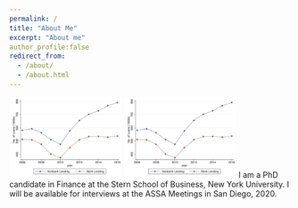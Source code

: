 ```yaml
---
permalink: /
title: "About Me"
excerpt: "About me"
author_profile:false
redirect_from: 
  - /about/
  - /about.html
---
```



<!-- <div style="float:left"><img src="/images/Figure1_agg_plot.png" width="50%" height="50%" ></div>
<div style="float:right">I am a PhD candidate in Finance at the Stern School of Business, New York University.</div>
<div style="clear:both"/> -->
  

<p float="left">
  <img src="/images/Figure1_agg_plot.png" width="40%" height="50%">
  <img src="/images/Figure1_agg_plot.png" width="40%" height="50%">
  I am a PhD candidate in Finance at the Stern School of Business, New York University. I will be available for interviews at the ASSA Meetings in San Diego, 2020.
</p>

